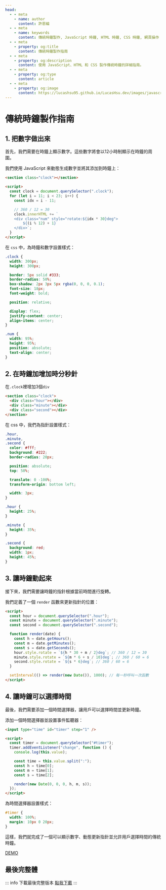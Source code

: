 ```yaml
---
head:
  - - meta
    - name: author
      content: 許恩綸
  - - meta
    - name: keywords
      content: 傳統時鐘製作, JavaScript 時鐘, HTML 時鐘, CSS 時鐘, 網頁操作
  - - meta
    - property: og:title
      content: 傳統時鐘製作指南
  - - meta
    - property: og:description
      content: 使用 JavaScript、HTML 和 CSS 製作傳統時鐘的詳細指南。
  - - meta
    - property: og:type
      content: article
  - - meta
    - property: og:image
      content: https://lucashsu95.github.io/LucasHsu.dev/images/javascript-cover.jpg
---
```


# 傳統時鐘製作指南

## 1. 把數字做出來

首先，我們需要在時鐘上顯示數字。這些數字將會以12小時制顯示在時鐘的周圍。

我們使用 JavaScript 來動態生成數字並將其添加到時鐘上：

```html
<section class="clock"></section>

<script>
  const clock = document.querySelector(".clock");
  for (let i = 11; i < 23; i++) {
    const idx = i - 11;

    // 360 / 12 = 30
    clock.innerHTML += `
    <div class="num" style="rotate:${idx * 30}deg">
        ${(i % 12) + 1}
    </div>`;
  }
</script>
```

在 `css` 中，為時鐘和數字設置樣式：

```css
.clock {
  width: 300px;
  height: 300px;

  border: 5px solid #333;
  border-radius: 50%;
  box-shadow: 2px 3px 5px rgba(0, 0, 0, 0.1);
  font-size: 18px;
  font-weight: bold;

  position: relative;

  display: flex;
  justify-content: center;
  align-items: center;
}

.num {
  width: 95%;
  height: 95%;
  position: absolute;
  text-align: center;
}
```

## 2. 在時鐘加增加時分秒針

在`.clock`裡增加3個`div`

```html
<section class="clock">
  <div class="hour"></div>
  <div class="minute"></div>
  <div class="second"></div>
</section>
```

在 css 中，我們為指針設置樣式：

```css
.hour,
.minute,
.second {
  color: #fff;
  background: #222;
  border-radius: 20px;

  position: absolute;
  top: 50%;

  translate: 0 -100%;
  transform-origin: bottom left;

  width: 3px;
}

.hour {
  height: 25%;
}

.minute {
  height: 35%;
}

.second {
  background: red;
  width: 1px;
  height: 45%;
}
```

## 3. 讓時鐘動起來

接下來，我們需要讓時鐘的指針根據當前時間進行旋轉。

我們定義了一個 `render` 函數來更新指針的位置：

```html
<script>
  const hour = document.querySelector(".hour");
  const minute = document.querySelector(".minute");
  const second = document.querySelector(".second");

  function render(date) {
    const h = date.getHours();
    const m = date.getMinutes();
    const s = date.getSeconds();
    hour.style.rotate = `${h * 30 + m / 2}deg`; // 360 / 12 = 30
    minute.style.rotate = `${m * 6 + s / 10}deg`; // 360 / 60 = 6
    second.style.rotate = `${s * 6}deg`; // 360 / 60 = 6
  }

  setInterval(() => render(new Date()), 1000); // 每一秒呼叫一次函數
</script>
```

## 4. 讓時鐘可以選擇時間

最後，我們需要添加一個時間選擇器，讓用戶可以選擇時間並更新時鐘。

添加一個時間選擇器並設置事件監聽器：

```html
<input type="time" id="timer" step="1" />

<script>
  const timer = document.querySelector("#timer");
  timer.addEventListener("change", function () {
    console.log(this.value);

    const time = this.value.split(":");
    const h = time[0];
    const m = time[1];
    const s = time[2];

    render(new Date(0, 0, 0, h, m, s));
  });
</script>
```

為時間選擇器設置樣式：

```css
#timer {
  width: 100%;
  margin: 10px 0 20px;
}
```

這樣，我們就完成了一個可以顯示數字、動態更新指針並允許用戶選擇時間的傳統時鐘。

[DEMO](https://ntub-dp.github.io/javascript-training/clock/clock)

## 最後完整體

::: info 下載最後完整版本
[點我下戴](../assets/網頁操作/clock.zip)
:::